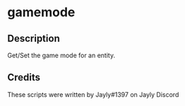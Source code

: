 # gamemode

## Description
Get/Set the game mode for an entity.

## Credits
These scripts were written by Jayly#1397 on Jayly Discord

